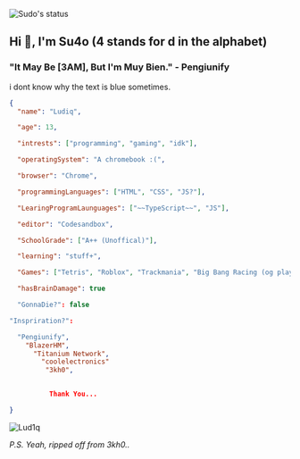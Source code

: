 ![Sudo's status](https://github-readme-stats.vercel.app/api?username=Su4o&show_icons=true&theme=vue-dark)


## Hi 👋, I'm Su4o (4 stands for d in the alphabet) ##

### "It May Be [3AM], But I'm Muy Bien." - Pengiunify ##

i dont know why the text is blue sometimes.

```json
{
  "name": "Ludiq",

  "age": 13,

  "intrests": ["programming", "gaming", "idk"],

  "operatingSystem": "A chromebook :(",

  "browser": "Chrome",

  "programmingLanguages": ["HTML", "CSS", "JS?"],

  "LearingProgramLaunguages": ["~~TypeScript~~", "JS"],

  "editor": "Codesandbox",

  "SchoolGrade": ["A++ (Unoffical)"],

  "learning": "stuff+",

  "Games": ["Tetris", "Roblox", "Trackmania", "Big Bang Racing (og player)", "Pixel Gun 3D (og player)"],

  "hasBrainDamage": true

  "GonnaDie?": false

"Inspriration?":

  "Pengiunify",
    "BlazerHM",
      "Titanium Network",
        "coolelectronics"
         "3kh0",


          Thank You...

}
```
<img src="https://komarev.com/ghpvc/?username=Lud1q&label=Why do i care? I dont. &color=001eff&style=flat" alt="Lud1q" />

*P.S. Yeah, ripped off from 3kh0..*
